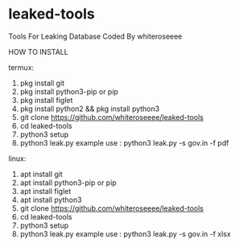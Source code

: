 # leaked-tools
Tools For Leaking Database
Coded By whiteroseeee

HOW TO INSTALL

termux:
1. pkg install git
2. pkg install python3-pip or pip
3. pkg install figlet
4. pkg install python2 && pkg install python3
5. git clone https://github.com/whiteroseeee/leaked-tools
6. cd leaked-tools
7. python3 setup
8. python3 leak.py
example use : python3 leak.py -s gov.in -f pdf

linux:
1. apt install git
2. apt install python3-pip or pip
3. apt install figlet
4. apt install python3
5. git clone https://github.com/whiteroseeee/leaked-tools
6. cd leaked-tools
7. python3 setup
8. python3 leak.py
example use : python3 leak.py -s gov.in -f xlsx
